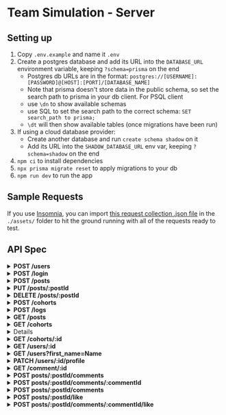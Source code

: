 # Team Simulation - Server

## Setting up

1. Copy `.env.example` and name it `.env`
2. Create a postgres database and add its URL into the `DATABASE_URL` environment variable, keeping `?schema=prisma` on the end
    - Postgres db URLs are in the format: `postgres://[USERNAME]:[PASSWORD]@[HOST]:[PORT]/[DATABASE_NAME]`
    - Note that prisma doesn't store data in the public schema, so set the  search path to prisma in your db client. For PSQL client
    - use `\dn` to show available schemas
    - use SQL to set the search path to the correct schema: `SET search_path to prisma;`
    - `\dt` will then show available tables (once migrations have been run)
3. If using a cloud database provider:
    - Create another database and run `create schema shadow` on it
    - Add its URL into the `SHADOW_DATABASE_URL` env var, keeping `?schema=shadow` on the end
4. `npm ci` to install dependencies
5. `npx prisma migrate reset` to apply migrations to your db
6. `npm run dev` to run the app

## Sample Requests

If you use [Insomnia](https://insomnia.rest/), you can import [this request collection .json file](./assets/insomnia_request_collection.json) in the `./assets/` folder to hit the ground running with all of the requests ready to test.

## API Spec

<details>
<summary><strong>POST /users</strong>
</summary>

<strong>Example Request</strong>

```sh
curl -X POST  http://localhost:4000/users \
-H 'Content-Type: application/json' \
-d {
  "first_name":"Nathan",
  "last_name":"King",
  "email":"ngk5@gmail.com",
  "password":"mysecurepassword",
  "biography":"Hello world",
  "github_url":"https://github.com/vherus"
}
```

<strong>Example body</strong>

```sh
{
  "first_name": "Nathan",
  "last_name": "King",
  "email": "ngk5@gmail.com",
  "password": "mysecurepassword",
  "biography": "Hello world",
  "github_url": "https://github.com/vherus"
}
```

<strong>Example response</strong>

```sh
{
  "status": "success",
  "data": {
    "user": {
      "id": 8,
      "cohort_id": null,
      "role": "STUDENT",
      "first_name": "Nathan",
      "last_name": "King",
      "email": "ngk5@gmail.com",
      "biography": "Hello world",
      "github_url": "https://github.com/vherus"
    }
  }
}
```

</details>

<details>
<summary><strong>POST /login</strong>
</summary>
<strong>Example body</strong>

```sh
{
  "email": "ngk5@gmail.com",
  "password": "mysecurepassword"
}
```

<strong>Example response</strong>

```sh
{
  "status": "success",
  "data": {
    "token": "eyJhbGciOiJIUzI1NiIsInR5cCI6IkpXVCJ9.eyJ1c2VySWQiOjUsImlhdCI6MTY0OTQxMzk0OSwiZXhwIjoxNjQ5NTAwMzQ5fQ.b37lSRtpFWJ9kqUYAc6PUIP28JXjAYtBN_GpU5TcEuc",
    "user": {
      "id": 5,
      "cohort_id": null,
      "role": "STUDENT",
      "first_name": "Nathan",
      "last_name": "King",
      "email": "ngk2@gmail.com",
      "biography": "Hello world",
      "github_url": "https://github.com/vherus"
    }
  }
}
```

</details>

<details>
<summary><strong>POST /posts</strong>
 </summary>
<strong>Headers</strong>

```sh
Authorization: Bearer &lt;token&gt;
```

<strong>Example body</strong>

```sh
{
  "content": "Hello world!"
}
```

<strong>Example response</strong>

```sh
{
  "status": "success",
  "data": {
    "post": {
      "id": 1,
      "content": "Hello world!"
    }
  }
}
```

</details>

<details>
<summary><strong>PUT /posts/:postId</strong>
 </summary>
 This endpoint allows a user to update a post by sending a PUT request with the post's ID and the updated content.

<strong>Headers</strong>

```sh
Authorization: Bearer &lt;token&gt;
```

<strong>Example body</strong>

```sh
{
  "content": "This is my first post"
}
```

<strong>Example response</strong>

```sh
{
  "status": "success",
  "data": {
    "post": {
      "id": 1,
      "content": "This is my first post"
    }
  }
}
```

</details>

<details>
<summary><strong>DELETE /posts/:postId</strong>
</summary>
 This endpoint allows a user to delete a post by sending a DELETE request with the post's ID.

<strong>Headers</strong>

```sh
Authorization: Bearer &lt;token&gt;
```

No body required

<strong>Example response</strong>

```sh
{
  "status": "success",
  "data": {
    "post": {
      "id": 1,
      "content": "This is my first post"
    }
  }
}
```

</details>

<details>
<summary><strong>POST /cohorts</strong>
</summary>
<em>Only auth tokens for users with the TEACHER role can use this route</em>

<strong>Headers</strong>

```sh
Authorization: Bearer &lt;token&gt;
```

No body required

<strong>Example response</strong>

```sh
{
  "status": "success",
  "data": {
    "cohort": {
      "id": 3
    }
  }
}
```

</details>

<details>
<summary><strong>POST /logs</strong></summary>
<em>Only auth tokens for users with the TEACHER role can use this route</em>

<strong>Headers</strong>

```sh
Authorization: Bearer &lt;token&gt;
```

<strong>Example body</strong>

```sh
{
  "date": "2022-05-05",
  "cohort_id": 3,
  "lines": [
    {
      "content": "Caught up with James"
    },
    {
      "content": "Punished Joel"
    }
  ]
}
```

<strong>Example response</strong>

```sh
{
  "status": "success",
  "data": {
    "log": {
      "id": 1,
      "cohort_id": 3,
      "date": "2022-05-05",
      "author": {
        "id": 5,
        "first_name": "Nathan",
        "last_name": "King"
      },
      "lines": [
        {
          "id": 1,
          "content": "Caught up with James"
        },
        {
          "id": 2,
          "content": "Punished Joel"
        }
      ]
    }
  }
}
```

</details>

<details>
<summary><strong>GET /posts</strong>
</summary>
<strong>Headers</strong>

```sh
Authorization: Bearer &lt;token&gt;
```

<strong>Example response</strong>

```sh
{
  "status": "success",
  "data": {
    "posts": [
      {
        "id": 1,
        "content": "Hello world!",
        "author": {
          "id": 5,
          "cohortId": null,
          "firstName": "Nathan",
          "lastName": "King",
          "email": "ngk2@gmail.com",
          "bio": "Hello world",
          "githubUrl": "https://github.com/vherus",
          "role": "STUDENT"
        }
      },
      {
        "id": 2,
        "content": "Hello from the void!",
        "author": {
          "id": 5,
          "cohortId": null,
          "firstName": "Nathan",
          "lastName": "King",
          "email": "ngk2@gmail.com",
          "bio": "Hello world",
          "githubUrl": "https://github.com/vherus",
          "role": "STUDENT"
        }
      }
    ]
  }
}
```

</details>

<details>
<summary><strong>GET /cohorts</strong>
</summary>
 <em>Only auth tokens for users with the TEACHER role can use this route</em>
<strong>Headers</strong>

```sh
Authorization: Bearer &lt;token&gt;
```

<strong>Example response</strong>

```sh
{
 "status": "success",
 "data": {
  "cohorts": [
   {
    "id": 1,
    "users": [
     {
      "id": 2,
      "email": "email1@l.com",
      "role": "STUDENT",
      "cohortId": 1,
      "profile": {
       "firstName": "Patrik",
       "lastName": "test"
      }
     },
     {
      "id": 1,
      "email": "email1s@l.com",
      "role": "TEACHER",
      "cohortId": 1,
      "profile": {
       "firstName": "Patrik",
       "lastName": "test"
      }
     }
    ]
   },
   {
    "id": 2,
    "users": []
   }
  ]
 }
}
```

</details>

<details>
<strong>DELETE /cohort/:id</strong>
<em>Only auth tokens for users with the TEACHER role can use this route</em>
```sh
Authorization: Bearer &lt;token&gt;
```
```sh
{
 "status": "success",
 "data": {
  "cohort": [
   {
    "id": 1,
    "users": [
     {
      "id": 2,
      "email": "ngk52@gmail.com",
      "role": "STUDENT",
      "cohortId": 1,
      "profile": {
       "firstName": "TestName",
       "lastName": "TestLastName"
      }
     }
    ]
   }
  ]
 }
}
```
</details>

<details>
<summary><strong>GET /cohorts/:id</strong>
</summary>
 <em>Only auth tokens for users with the TEACHER role can use this route</em>
<strong>Headers</strong>

```sh
Authorization: Bearer &lt;token&gt;
```

<strong>Example response</strong>

```sh
{
  "status": "success",
  "data": {
    "cohort": {
      "id": 1,
      "users": [
        {
          "id": 2,
          "email": "ngk52@gmail.com",
          "role": "STUDENT",
          "cohortId": 1,
          "profile": {
            "firstName": "Nathan2",
            "lastName": "King2"
          }
        },
        {
          "id": 1,
          "email": "ngk5@gmail.com",
          "role": "TEACHER",
          "cohortId": 1,
          "profile": {
            "firstName": "Nathan",
            "lastName": "King"
          }
        }
      ]
    }
  }
}
```

</details>

<details>
<summary><strong>GET /users/:id</strong>
</summary>
<strong>Headers</strong>

```sh
Authorization: Bearer &lt;token&gt;
```

<strong>Example response</strong>

```sh
{
  "status": "success",
  "data": {
    "user": {
      "id": 1,
      "cohort_id": null,
      "role": "STUDENT",
      "first_name": "Nathan",
      "last_name": "King",
      "email": "ngk6@gmail.com",
      "biography": "Hello world",
      "github_url": "https://github.com/vherus"
    }
  }
}
```

</details>

<details>
<summary><strong>GET /users?first_name=Name</strong>
</summary>
The <em>first_name</em> query parameter is optional and case sensitive

<strong>Headers</strong>

```sh
Authorization: Bearer &lt;token&gt;
```

<strong>Example response</strong>

```sh
{
  "status": "success",
  "data": {
    "users": [
      {
        "id": 1,
        "cohort_id": null,
        "role": "STUDENT",
        "first_name": "Nathan",
        "last_name": "King",
        "email": "nk3@gmail.com",
        "biography": "Hello world",
        "github_url": "https://github.com/vherus"
      },
      {
        "id": 3,
        "cohort_id": null,
        "role": "STUDENT",
        "first_name": "Nathan",
        "last_name": "Queen",
        "email": "nk2@gmail.com",
        "biography": "Hello world",
        "github_url": "https://github.com/vherus"
      }
    ]
  }
}
```

</details>

<details>
<summary><strong>PATCH /users/:id/profile</strong>
</summary>

<strong>Headers</strong>

```sh
Authorization: Bearer &lt;token&gt;
```

<strong>Example body</strong>

```sh
{
 "cohortId": 1,
 "firstName": "Patrik",
 "lastName": "test",
 "username": "testUsername",
 "bio": "bio here",
 "githubUrl": "github.com",
 "email": "email5@l.com",
 "mobile": 123,
 "password": "secretPassword"
}
```

<strong>Example response</strong>

```sh
{
 "status": "success",
 "data": {
  "id": 1,
  "email": "email1s@l.com",
  "role": "TEACHER",
  "cohortId": 1,
  "profile": {
   "id": 1,
   "userId": 1,
   "firstName": "Patrik",
   "lastName": "test",
   "bio": "bio here",
   "githubUrl": "github.com",
   "mobile": 123
  }
 }
}
```

</details>

<details><summary><strong>GET /comment/:id</strong>
</summary>
<strong>Headers</strong>

```sh
Authorization: Bearer &lt;token&gt;
```

<strong>Example response</strong>

```sh
{
 "status": "success",
 "data": {
  "content": "Students first comment!",
  "user": {
   "profile": {
    "id": 2,
    "userId": 2,
    "firstName": "Nathan",
    "lastName": "King",
    "bio": "Hello world",
    "githubUrl": "https://github.com/vherus"
   }
  },
  "like": 3
 }
}
```

</details>

<details><summary><strong>POST posts/:postId/comments</strong>
</summary>
<strong>Headers</strong>

```sh
Authorization: Bearer &lt;token&gt;
```

<strong>Example response</strong>

```sh
{
 "status": "success",
 "data": {
  "content": "test post N2",
  "userId": 3,
  "postId": 2
 }
}
```

</details>

<details><summary><strong>POST posts/:postId/comments/:commentId</strong>
</summary>
<strong>Headers</strong>

```sh
Authorization: Bearer &lt;token&gt;
```

<strong>Example request</strong>

```sh
{
  "content": "test comment a comment"
}
```

<strong>Example response</strong>

```sh
{
 "status": "success",
 "data": {
  "content": "test post N2",
  "userId": 3,
  "postId": 2
 }
}
```

</details>

<details><summary><strong>POST posts/:postId/comments</strong>
</summary>
<strong>Headers</strong>

```sh
Authorization: Bearer &lt;token&gt;
```

<strong>Example request</strong>

```sh
{
  "content": "test comment a comment"
}
```

<strong>Example response</strong>

```sh
{
 "status": "success",
 "data": {
  "content": "test post N2",
  "userId": 3,
  "postId": 2
 }
}
```

</details>

<details><summary><strong>POST posts/:postId/like</strong>
</summary>
<strong>Headers</strong>

```sh
Authorization: Bearer &lt;token&gt;
```

<strong>Example response</strong>

```sh
{
 "likedPost": {
  "id": 13,
  "userId": 3,
  "postId": 1,
 }
}
```

<strong>If post is liked already</strong>
<strong>Example response</strong>

```sh
{
 "unlikedPost": {
  "id": 13,
  "userId": 3,
  "postId": 1,
 }
}
```

</details>

<details><summary><strong>POST posts/:postId/comments/:commentId/like</strong>
</summary>
<strong>Headers</strong>

```sh
Authorization: Bearer &lt;token&gt;
```

<strong>Example response</strong>

```sh
{
 "likedComment": {
  "id": 13,
  "userId": 3,
  "postId": 1,
 }
}
```

<strong>If comment is liked already</strong>
<strong>Example response</strong>

```sh
{
 "unlikedComment": {
  "id": 13,
  "userId": 3,
  "postId": 1,
 }
}
```

</details>
